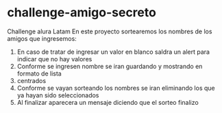 # challenge-amigo-secreto
Challenge alura Latam
En este proyecto sortearemos los nombres de los amigos que ingresemos:
1) En caso de tratar de ingresar un valor en blanco saldra un alert para indicar que no hay valores
2) Conforme se ingresen nombre se iran guardando y mostrando en formato de lista <li> centrados
3) Conforme se vayan sorteando los nombres se iran eliminando los que ya hayan sido seleccionados
4) Al finalizar aparecera un mensaje diciendo que el sorteo finalizo
